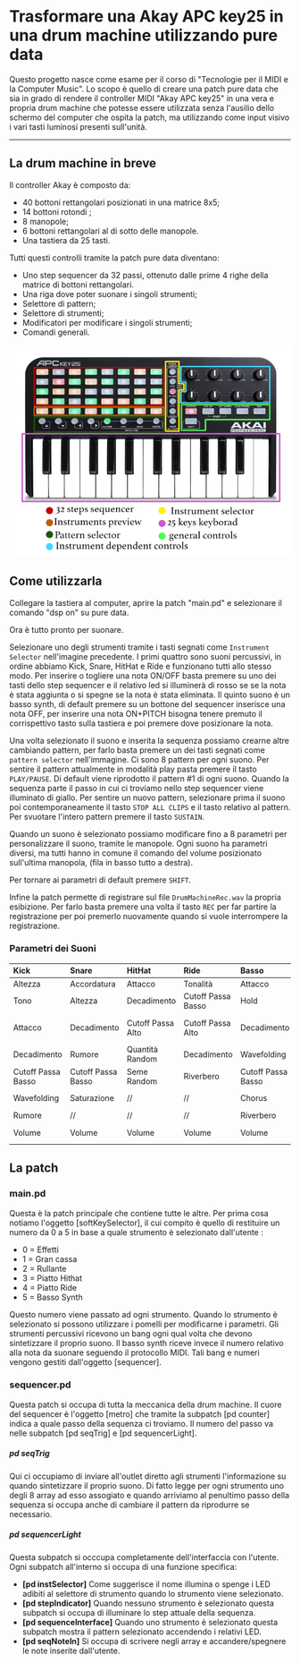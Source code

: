 # Trasformare una Akay APC key25 in una drum machine utilizzando pure data

Questo progetto nasce come esame per il corso di "Tecnologie per il MIDI e la Computer Music". 
Lo scopo è quello di creare una patch pure data che sia in grado di rendere il controller MIDI "Akay APC key25" in una vera e propria drum machine che potesse essere utilizzata senza l'ausilio dello schermo del computer che ospita la patch, ma utilizzando come input visivo i vari tasti luminosi presenti sull'unità.

---

## La drum machine in breve
Il controller Akay è composto da:

* 40 bottoni rettangolari posizionati in una matrice 8x5;
* 14 bottoni rotondi ;
* 8 manopole;
* 6 bottoni rettangolari al di sotto delle manopole.
* Una tastiera da 25 tasti.

Tutti questi controlli tramite la patch pure data diventano:

* Uno step sequencer da 32 passi, ottenuto dalle prime 4 righe della matrice di bottoni rettangolari.
* Una riga dove poter suonare i singoli strumenti;
* Selettore di pattern;
* Selettore di strumenti;
* Modificatori per modificare i singoli strumenti;
* Comandi generali.

![](img/ApcKey25Label.jpg) 

## Come utilizzarla
Collegare la tastiera al computer, aprire la patch "main.pd" e selezionare il comando "dsp on" su pure data.

Ora è tutto pronto per suonare.

Selezionare uno degli strumenti tramite i tasti segnati come `Instrument Selector` nell'imagine precedente. 
I primi quattro sono suoni percussivi, in ordine abbiamo Kick, Snare, HitHat e Ride e funzionano tutti allo stesso modo. Per inserire o togliere una nota ON/OFF basta premere su uno dei tasti dello step sequencer e il relativo led si illuminerà di rosso se se la nota è stata aggiunta o si spegne se la nota è stata eliminata.
Il quinto suono è un basso synth, di default premere su un bottone del sequencer inserisce una nota OFF, per inserire una nota ON+PITCH bisogna tenere premuto il corrispettivo tasto sulla tastiera e poi premere dove posizionare la nota.

Una volta selezionato il suono e inserita la sequenza possiamo crearne altre cambiando pattern, per farlo basta premere un dei tasti segnati come `pattern selector` nell'immagine. 
Ci sono 8 pattern per ogni suono.
Per sentire il pattern attualmente in modalità play pasta premere il tasto `PLAY/PAUSE`. Di default viene riprodotto il pattern #1 di ogni suono.
Quando la sequenza parte il passo in cui ci troviamo nello step sequencer viene illuminato di giallo.
Per sentire un nuovo pattern, selezionare prima il suono poi contemporaneamente il tasto `STOP ALL CLIPS` e il tasto relativo al pattern.
Per svuotare l'intero pattern premere il tasto `SUSTAIN`.

Quando un suono è selezionato possiamo modificare fino a 8 parametri per personalizzare il suono, tramite le manopole. 
Ogni suono ha parametri diversi, ma tutti hanno in comune il comando del volume posizionato sull'ultima manopola, (fila in basso tutto a destra).

Per tornare ai parametri di default premere `SHIFT`.

Infine la patch permette di registrare sul file `DrumMachineRec.wav` la propria esibizione. 
Per farlo basta premere una volta il tasto `REC` per far partire la registrazione per poi premerlo nuovamente quando si vuole interrompere la registrazione.


### Parametri dei Suoni

|Kick |Snare |HitHat |Ride |Basso |Effetti |
|:--  |:--   |:--    |:--  |:--   |:--     |
|Altezza |Accordatura |Attacco |Tonalità |Attacco |BPM |
|Tono |Altezza |Decadimento |Cutoff Passa Basso |Hold |Cutoff Passa Alto |
|Attacco |Decadimento |Cutoff Passa Alto |Cutoff Passa Alto |Decadimento |Cutoff Passa Basso |
|Decadimento |Rumore |Quantità Random |Decadimento |Wavefolding |Tastiera ON/OFF |
|Cutoff Passa Basso |Cutoff Passa Basso |Seme Random |Riverbero |Cutoff Passa Basso |Salta Step |
|Wavefolding |Saturazione | // | //  |Chorus |Random Step |
|Rumore |//  | //  | //  |Riverbero |Saturazione |
|Volume |Volume |Volume |Volume |Volume |Volume Master|

## La patch

### main.pd
Questa è la patch principale che contiene tutte le altre.
Per prima cosa notiamo l'oggetto [softKeySelector], il cui compito è quello di restituire un numero da 0 a 5 in base a quale strumento è selezionato dall'utente :
 
 * 0 = Effetti
 * 1 = Gran cassa
 * 2 = Rullante
 * 3 = Piatto Hithat
 * 4 = Piatto Ride
 * 5 = Basso Synth

Questo numero viene passato ad ogni strumento. Quando lo strumento è selezionato si possono utilizzare i pomelli per modificarne i parametri.
Gli strumenti percussivi ricevono un bang ogni qual volta che devono sintetizzare il proprio suono. 
Il basso synth riceve invece il numero relativo alla nota da suonare seguendo il protocollo MIDI.
Tali bang e numeri vengono gestiti dall'oggetto [sequencer].

### sequencer.pd

Questa patch si occupa di tutta la meccanica della drum machine.
Il cuore del sequencer è l'oggetto [metro] che tramite la subpatch [pd counter] indica a quale passo della sequenza ci troviamo. 
Il numero del passo va nelle subpatch [pd seqTrig] e [pd sequencerLight].

##### pd seqTrig
Qui ci occupiamo di inviare all'outlet diretto agli strumenti l'informazione su quando sintetizzare il proprio suono. 
Di fatto legge per ogni strumento uno degli 8 array ad esso assogiato e quando arriviamo al penultimo passo della sequenza si occupa anche di cambiare il pattern da riprodurre se necessario.

##### pd sequencerLight
Questa subpatch si occcupa completamente dell'interfaccia con l'utente.
Ogni subpatch all'interno si occupa di una funzione specifica:

* **[pd instSelector]**
Come suggerisce il nome illumina o spenge i LED adibiti al selettore di strumento quando lo strumento viene selezionato.
* **[pd stepIndicator]**
Quando nessuno strumento è selezionato questa subpatch si occupa di illuminare lo step attuale della sequenza.
* **[pd sequenceInterface]**
Quando uno strumento è selezionato questa subpatch mostra il pattern selezionato accendendo i relativi LED. 
* **[pd seqNoteIn]** 
Si occupa di scrivere negli array e accandere/spegnere le note inserite dall'utente.